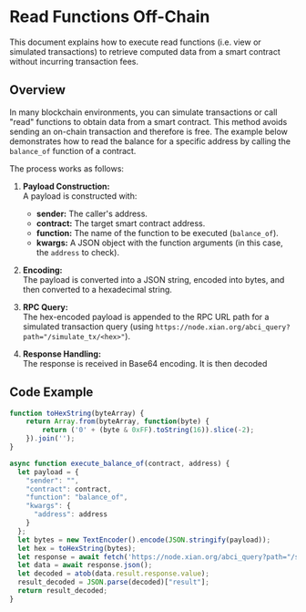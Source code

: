 # Read Functions Off-Chain

This document explains how to execute read functions (i.e. view or simulated transactions) to retrieve computed data from a smart contract without incurring transaction fees.

## Overview

In many blockchain environments, you can simulate transactions or call "read" functions to obtain data from a smart contract. This method avoids sending an on-chain transaction and therefore is free. The example below demonstrates how to read the balance for a specific address by calling the `balance_of` function of a contract.

The process works as follows:

1. **Payload Construction:**  
   A payload is constructed with:
   - **sender:** The caller's address.
   - **contract:** The target smart contract address.
   - **function:** The name of the function to be executed (`balance_of`).
   - **kwargs:** A JSON object with the function arguments (in this case, the `address` to check).

2. **Encoding:**  
   The payload is converted into a JSON string, encoded into bytes, and then converted to a hexadecimal string.

3. **RPC Query:**  
   The hex-encoded payload is appended to the RPC URL path for a simulated transaction query (using `https://node.xian.org/abci_query?path="/simulate_tx/<hex>"`).

4. **Response Handling:**  
   The response is received in Base64 encoding. It is then decoded

## Code Example

```javascript
function toHexString(byteArray) {
    return Array.from(byteArray, function(byte) {
        return ('0' + (byte & 0xFF).toString(16)).slice(-2);
    }).join('');
}

async function execute_balance_of(contract, address) {
  let payload = {
    "sender": "",
    "contract": contract,
    "function": "balance_of",
    "kwargs": {
      "address": address
    }
  };
  let bytes = new TextEncoder().encode(JSON.stringify(payload));
  let hex = toHexString(bytes);
  let response = await fetch('https://node.xian.org/abci_query?path="/simulate_tx/' + hex + '"');
  let data = await response.json();
  let decoded = atob(data.result.response.value);
  result_decoded = JSON.parse(decoded)["result"];
  return result_decoded;
}
